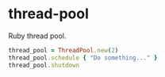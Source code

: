 thread-pool
===========

Ruby thread pool.

```ruby
thread_pool = ThreadPool.new(2)
thread_pool.schedule { "Do something..." }
thread_pool.shutdown
```
